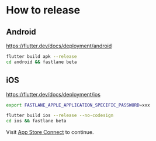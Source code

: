 # How to release

## Android

https://flutter.dev/docs/deployment/android

```bash
flutter build apk --release
cd android && fastlane beta
```

## iOS

https://flutter.dev/docs/deployment/ios

```bash
export FASTLANE_APPLE_APPLICATION_SPECIFIC_PASSWORD=xxx

flutter build ios --release --no-codesign
cd ios && fastlane beta
```

Visit [App Store Connect](https://appstoreconnect.apple.com/WebObjects/iTunesConnect.woa/ra/ng/app) to continue.
